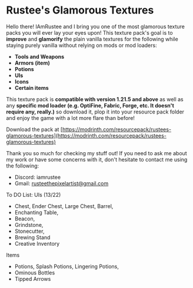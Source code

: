 # Rustee's Glamorous Textures

Hello there! IAmRustee and I bring you one of the most glamorous texture packs you will ever lay your eyes upon! This texture pack's goal is to **improve** and **glamorify** the plain vanilla textures for the following while staying purely vanilla without relying on mods or mod loaders:

- **Tools and Weapons**
- **Armors (item)**
- **Potions**
- **UIs**
- **Icons**
- **Certain items**

This texture pack is **compatible with version 1.21.5 and above** as well as any **specific mod loader (e.g. OptiFine, Fabric, Forge, etc. It doesn't require any, really.)** so download it, plop it into your resource pack folder and enjoy the game with a lot more flare than before!

Download the pack at [https://modrinth.com/resourcepack/rustees-glamorous-textures](https://modrinth.com/resourcepack/rustees-glamorous-textures)

Thank you so much for checking my stuff out! If you need to ask me about my work or have some concerns with it, don't hesitate to contact me using the following:
- Discord: iamrustee
- Gmail: rusteethepixelartist@gmail.com

To DO List:
UIs (13/22)
- Chest, Ender Chest, Large Chest, Barrel,
- Enchanting Table,
- Beacon,
- Grindstone,
- Stonecutter,
- Brewing Stand
- Creative Inventory

Items
- Potions, Splash Potions, Lingering Potions,
- Ominous Bottles
- Tipped Arrows
